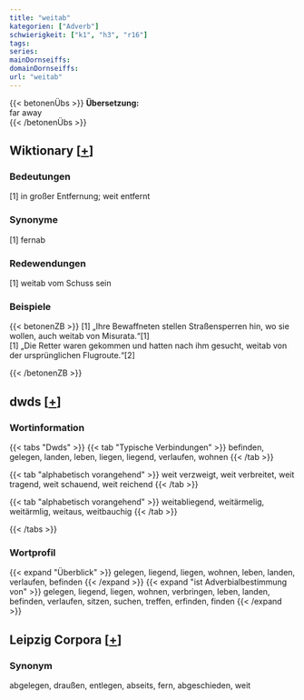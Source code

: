 ```yaml
---
title: "weitab"
kategorien: ["Adverb"]
schwierigkeit: ["k1", "h3", "r16"]
tags:
series:
mainDornseiffs:
domainDornseiffs:
url: "weitab"
---
```


{{< betonenÜbs >}}
**Übersetzung:**  
far away  
{{< /betonenÜbs >}}

## Wiktionary [[+](https://de.wiktionary.org/wiki/weitab)]

### Bedeutungen
[1] in großer Entfernung; weit entfernt  

### Synonyme
[1] fernab  

### Redewendungen
[1] weitab vom Schuss sein  

### Beispiele
{{< betonenZB >}}
[1] „Ihre Bewaffneten stellen Straßensperren hin, wo sie wollen, auch weitab von Misurata.“[1]  
[1] „Die Retter waren gekommen und hatten nach ihm gesucht, weitab von der ursprünglichen Flugroute.“[2]  

{{< /betonenZB >}}


## dwds [[+](https://www.dwds.de/wb/weitab)]

### Wortinformation
{{< tabs "Dwds" >}}
{{< tab "Typische Verbindungen" >}}
befinden, gelegen, landen, leben, liegen, liegend, verlaufen, wohnen
{{< /tab >}}

{{< tab "alphabetisch vorangehend" >}}
weit verzweigt, weit verbreitet, weit tragend, weit schauend, weit reichend
{{< /tab >}}

{{< tab "alphabetisch vorangehend" >}}
weitabliegend, weitärmelig, weitärmlig, weitaus, weitbauchig
{{< /tab >}}

{{< /tabs >}}

### Wortprofil
{{< expand "Überblick" >}} gelegen, liegend, liegen, wohnen, leben, landen, verlaufen, befinden {{< /expand >}}
{{< expand "ist Adverbialbestimmung von" >}} gelegen, liegend, liegen, wohnen, verbringen, leben, landen, befinden, verlaufen, sitzen, suchen, treffen, erfinden, finden {{< /expand >}}

## Leipzig Corpora [[+](https://corpora.uni-leipzig.de/en/res?word=weitab&corpusId=deu_newscrawl-public_2018)]


### Synonym
abgelegen, draußen, entlegen, abseits, fern, abgeschieden, weit

